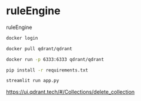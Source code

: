 # ruleEngine

ruleEngine
```bash
docker login
```
```bash
docker pull qdrant/qdrant
```
```bash
docker run -p 6333:6333 qdrant/qdrant
```
```bash
pip install -r requirements.txt
```
```bash
streamlit run app.py
```

https://ui.qdrant.tech/#/Collections/delete_collection